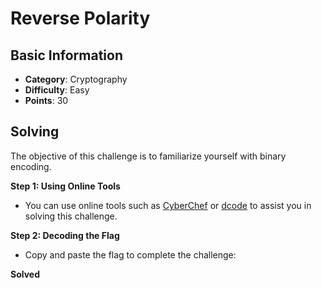 # Reverse Polarity

## Basic Information
- **Category**: Cryptography
- **Difficulty**: Easy
- **Points**: 30

## Solving
The objective of this challenge is to familiarize yourself with binary encoding.

**Step 1: Using Online Tools**
- You can use online tools such as [CyberChef](https://cyberchef.org/) or [dcode](https://www.dcode.fr/en) to assist you in solving this challenge.

**Step 2: Decoding the Flag**
- Copy and paste the flag to complete the challenge:

**Solved**
